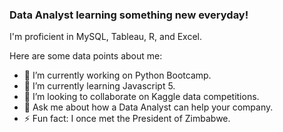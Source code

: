 ### Data Analyst learning something new everyday! 

I'm proficient in MySQL, Tableau, R, and Excel.

Here are some data points about me:

- 🔭 I’m currently working on Python Bootcamp.
- 🌱 I’m currently learning Javascript 5.
- 👯 I’m looking to collaborate on Kaggle data competitions.
- 💬 Ask me about how a Data Analyst can help your company.
- ⚡ Fun fact: I once met the President of Zimbabwe.
